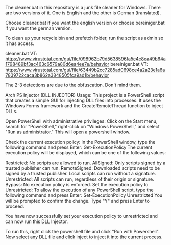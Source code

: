 The cleaner.bat in this repository is a junk file cleaner for Windows. There are two versions of it. One is English and the other is German (translated).

Choose cleaner.bat if you want the english version or choose bereiniger.bat if you want the german version.

To clean up your recycle bin and prefetch folder, run the script as admin so it has access.

cleaner.bat VT: https://www.virustotal.com/gui/file/098962b79d5638596fa5c4c8ea49b64a1798489bf3ac463c6579a80d6ea4ee7e/behavior
bereiniger.bat VT: https://www.virustotal.com/gui/file/63449b2cc7285ad0698ce4a2a23e1a6a7839722caca3b862a3848505fca9ad1b/behavior

The 2-3 detections are due to the obfuscation. Don't mind them.

Arch PS Injector (DLL INJECTOR) Usage:
This project is a PowerShell script that creates a simple GUI for injecting DLL files into processes. It uses the Windows Forms framework and the CreateRemoteThread function to inject DLLs.

Open PowerShell with administrative privileges: Click on the Start menu, search for "PowerShell," right-click on "Windows PowerShell," and select "Run as administrator." This will open a powershell window.

Check the current execution policy: In the PowerShell window, type the following command and press Enter: Get-ExecutionPolicy The current execution policy will be displayed, which can be one of the following values:

Restricted: No scripts are allowed to run. AllSigned: Only scripts signed by a trusted publisher can run. RemoteSigned: Downloaded scripts need to be signed by a trusted publisher. Local scripts can run without a signature. Unrestricted: All scripts can run, regardless of their origin or signature. Bypass: No execution policy is enforced. Set the execution policy to Unrestricted: To allow the execution of any PowerShell script, type the following command and press Enter: Set-ExecutionPolicy Unrestricted You will be prompted to confirm the change. Type "Y" and press Enter to proceed.

You have now successfully set your execution policy to unrestricted and can now run this DLL Injector.

To run this, right click the powershell file and click "Run with Powershell". Now select any DLL file and click inject to inject it into the current process.

